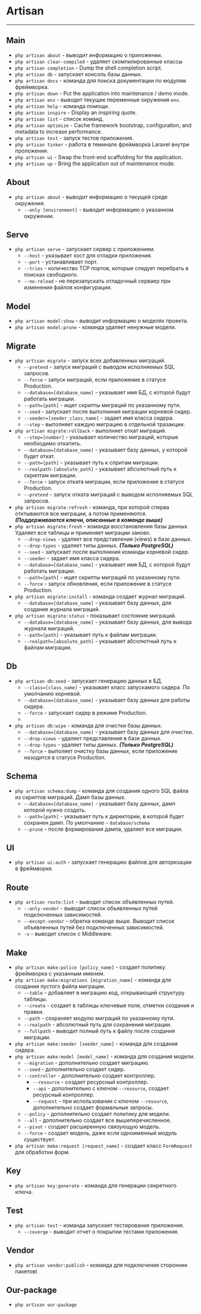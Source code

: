 # Artisan
***
## Main
 - `php artisan about` - выводит информацию о приложении.
 - `php artisan clear-compiled` - удаляет скомпилированные классы
 - `php artisan completion` - Dump the shell completion script.
 - `php artisan db` - запускает консоль базы данных.
 - `php artisan docs` - команда для поиска документации по модулям фреймворка.
 - `php artisan down` - Put the application into maintenance / demo mode.
 - `php artisan env` - выводит текущие переменные окружения `env`.
 - `php artisan help` - команда помощи.
 - `php artisan inspire` - Display an inspiring quote.
 - `php artisan list` - список команд.
 - `php artisan optimize` - Cache framework bootstrap, configuration, and metadata to increase performance.
 - `php artisan test` - запуск тестов приложения.
 - `php artisan tinker` - работа в теминале фреймворка Laravel внутри проложения.
 - `php artisan ui` - Swap the front-end scaffolding for the application.
 - `php artisan up` - Bring the application out of maintenance mode.

## About
- `php artisan about` - выводит информацию о текущей среде окружения.
	- `--only [environment]` - выводит информацию о указанном окружении.
## Serve
- `php artisan serve` - запускает сервер с приложением.
	- `--host` - указывает хост для отладки приложения.
	- `--port` - устанавливает порт.
	- `--tries` - количество TCP портов, которые следует перебрать в поисках свободного.
	- `--no-reload` - не перезапускать отладочный серваер при изменении файлов конфигурации.
## Model
- `php artisan model:show` - выводит информацию о моделях проекта.
- `php artisan model:prune` - команда удаляет ненужные модели.
## Migrate
- `php artisan migrate` - запуск всех добавленных миграций.
	- `--pretend` - запуск миграций с выводом исполняемых SQL запросов.
	- `--force` - запуск миграций, если приложение в статусе Production.
	- `--database=[database_name]` - указывает имя БД, с которой будут работать миграции.
	- `--path=[path]` - ищет скрипты миграций по указанному пути.
	- `--seed` - запускает после выполниния миграции корневой сидер.
	- `--seeder=[seeder_class_name]` - задает имя класса сидера.
	- `--step` - выполняет каждую миграцию в отдельной тразакции.
- `php artisan migrate:rollback` - выполняет откат миграций.
	- `--step=[number]` - указывает количество миграций, которые необходимо откатить.
	- `--database=[database_name]` - указывает базу данных, у которой будет откат.
	- `--path=[path]` - указывает путь к спритам миграции.
	- `--realpath-[absolute_path]` - указывает абсолютный путь к скриптам миграции.
	- `--force` - запуск отката миграции, если приложение в статусе Production.
	- `--pretend` - запуск отката миграций с выводом исполняемых SQL запросов.
- `php artisan migrate:refresh` - команда, при которой сперва отктываются все миграции, а потом применяются. _**(Поддерживаются ключи, описанные в команде выше)**_
- `php artisan migrate:fresh` - команда восстановления базы данных. Удаляет все таблицы и применяет миграции заново.
	- `--drop-views` - удаляет все представления (views) в базе данных.
	- `--drop-types` - удаляет типы данных. _**(Только PostgreSQL)**_
	- `--seed` - запускает после выполниния команды корневой сидер.
	- `--seeder` - задает имя класса сидера.
	- `--database=[database_name]` - указывает имя БД, с которой будут работать миграции.
	- `--path=[path]` - ищет скрипты миграций по указанному пути.
	- `--force` - запуск обновления, если приложение в статусе Production.
- `php artisan migrate:install` - команда создает журнал миграций.
	- `--database=[database_name]` - указывает базу данных, для создания журнала миграций.
- `php artisan migrate:status` - показывает состояние миграций.
	- `--database=[database_name]` - указывает базу данных, для вывода журнала миграций.
	- `--path=[path]` - указывает путь к файлам миграции.
	- `--realpath=[absolute_path]` - указывает абсолютный путь к файлам миграции.
## Db
- `php artisan db:seed` - запускает генерацию данных в БД.
	- `--class=[class_name]` - указывает класс запускамого сидера. По умолчанию корневой.
	- `--database=[database_name]` - указывает базу данных для работы сидера.
	- `--force` - запускает сидер в режиме Production.
	- 
- `php artisan db:wipe` - команда для очистки базы данных.
	- `--database=[database_name]` - указывает базу данных для очистки.
	- `--drop-views` - удаляет представления в базе данных.
	- `--drop-types` - удаляет типы данных. _**(Только PostgreSQL)**_
	- `--force` - выполяет очистку базы данных, если приложение назодится в статусе Production.
## Schema
- `php artisan schema:dump` - команда для создания одного SQL файла из скриптов миграций. Дамп базы данных.
	- `--database=[database_name]` - указывает базу данных, дамп которой нужно создать.
	- `--path=[path]` - указывает путь к директории, в которой будет сохранен дамп. По умолчанию - `database/schema`
	- `--prune` - после формирования дампа, удаляет все миграции.
## UI
- `php artisan ui:auth` - запускает генерацию файлов для авторизации в фреймворке.
## Route
- `php artisan route:list` - выводит список объявленных путей.
	- `--only-vendor`  - выводит список объявленных путей подключенных зависимостей.
	- `--except-vendor` - обратна команде выше. Выводит список объявленных путей без подключенных зависимостей.
	- `-v` - выводит список с Middleware.
## Make
- `php artisan make:police [policy_name]` - создает политику фреймворка с указанным именем.
- `php artisan make:migrations [migration_name]` - команда для создания пустого файла миграции.
	- `--table` - добавляет в миграцию код, открывающий структуру таблицы.
	- `--create` - создает в таблицы ключевые поля, отметки создания и правки.
	- `--path` - сохраняет модулю миграций по указанному пути.
	- `--realpath` - абсолютный путь для сохранения миграции.
	- `--fullpath` - выводит полный путь к файлу после создания миграции.
- `php artisan make:seeder [seeder_name]` - команда для создания сидера.
- `php artisan make:model [model_name]` - команда для создания модели.
	- `--migration` - дополнительно создает миграцию.
	- `--seed` - дополнительно создает сидер.
	- `--controller` - дополнительно создает контроллер.
		- `--resource` - создает ресурсный контроллер.
		- `--api` - дополнительно с ключом `--resource`, создает ресурсный контроллер.
		- `--request` - при использовании с ключом `--resource`, дополнительно создает формальные запросы.
	- `--policy` - дополнительно создает политику для модели.
	- `--all` - дополнительно создает все вышеперечисленное.
	- `--pivot` - создает расширенную связующую модель.
	- `--force` - создает модель, даже если одноименный модуль существует.
- `php artisan make:request [request_name]` -  создает класс `FormRequest` для обработки форм.
## Key
- `php artisan key:generate` - команда для генерации секретного ключа.
## Test
- `php artisan test` - команда запускает тестирование приложения.
	- `--coverge` - выводит отчет о покрытии тестами приложения.
## Vendor
- `php artisan vendor:publish` - команда для подключения сторонник пакетовt
## Our-package
- `php artisan our-package` 